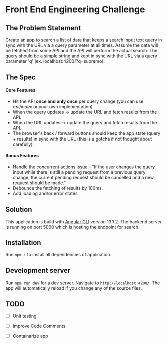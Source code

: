 # Front End Engineering Challenge

## The Problem Statement

Create an app to search a list of data that keeps a search input text query in sync with the URL via a query parameter at all times. Assume the data will be fetched from some API and the API will perform the actual search. The query should be a simple string and kept in sync with the URL via a query parameter 'q' (ex. localhost:4200/?q=supremo).

## The Spec

#### Core Features

- Hit the API **once and only once** per query change (you can use _api/index_ or your own implementation)
- When the query updates -> update the URL and fetch results from the API.
- When the URL updates -> update the query and fetch results from the API.
- The browser's back / forward buttons should keep the app state (query + results) in sync with the URL (this is a gotcha if not thought about carefully).

#### Bonus Features

- Handle the concurrent actions issue - "If the user changes the query input while there is still a pending request from a previous query change, the current pending request should be cancelled and a new request should be made."
- Debounce the fetching of results by 100ms.
- Add loading and/or error states

## Solution

This application is build with [Angular CLI](https://github.com/angular/angular-cli) version 13.1.2. The backend server is running on port 5000 which is hosting the endpoint for search.

## Installation

Run `npm i` to install all dependencies of application.

## Development server

Run `npm run dev` for a dev server. Navigate to `http://localhost:4200/`. The app will automatically reload if you change any of the source files.


## TODO

- [ ] Unit testing
- [ ] improve Code Comments
- [ ] Containarize app

